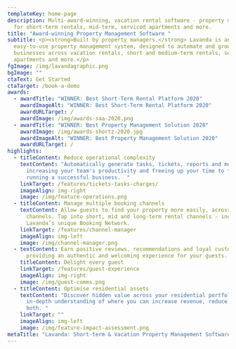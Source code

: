 ```yaml
---
templateKey: home-page
description: Multi-award-winning, vacation rental software - property management
  for short-term rentals, mid-term, serviced apartments and more.
title: "Award-winning Property Management Software "
subtitle: <p><strong>Built by property managers.</strong> Lavanda is an
  easy-to-use property management system, designed to automate and grow property
  businesses across vacation rentals, short and medium-term rentals, serviced
  apartments and more.</p>
fgImage: /img/lavandagraphic.png
bgImage: ""
ctaText: Get Started
ctaTarget: /book-a-demo
awards:
  - awardTitle: "WINNER: Best Short-Term Rental Platform 2020"
    awardImageAlt: "WINNER: Best Short-Term Rental Platform 2020"
    awardURLTarget: /
    awardImage: /img/awards-saa-2020.png
  - awardTitle: "WINNER: Best Property Management Solution 2020"
    awardImage: /img/awards-shortz-2020.jpg
    awardImageAlt: "WINNER: Best Property Management Solution 2020"
    awardURLTarget: /
highlights:
  - titleContent: Reduce operational complexity
    textContent: "Automatically generate tasks, tickets, reports and more,
      increasing your team's productivity and freeing up your time to focus upon
      running a successful business.  "
    linkTarget: /features/tickets-tasks-charges/
    imageAlign: img-right
    image: /img/feature-operations.png
  - titleContent: Manage multiple booking channels
    textContent: Allow guests to find your property more easily, across multiple
      channels. Tap into short, mid and long-term rental channels - including
      Lavanda’s unique Booking Network.
    linkTarget: /features/channel-manager
    imageAlign: img-left
    image: /img/channel-manager.png
  - textContent: Earn positive reviews, recommendations and loyal customers by
      providing an authentic and welcoming experience for your guests.
    titleContent: Delight every guest
    linkTarget: /features/guest-experience
    imageAlign: img-right
    image: /img/guest-comms.png
  - titleContent: Optimise residential assets
    textContent: "Discover hidden value across your residential portfolio. Gain an
      in-depth understanding of where you can increase revenue, reduce costs or
      both. "
    linkTarget: ""
    imageAlign: img-left
    image: /img/feature-impact-assessment.png
metaTitle: "Lavanda: Short-term & Vacation Property Management Software"
---
```

